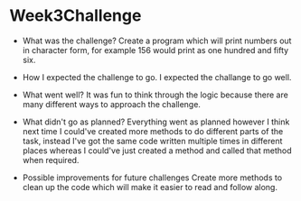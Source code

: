# Week3Challenge

- What was the challenge?
Create a program which will print numbers out in character form, for example 156 would print as one hundred and fifty six.

- How I expected the challenge to go.
I expected the challange to go well.

- What went well?
It was fun to think through the logic because there are many different ways to approach the challenge.

- What didn't go as planned?
Everything went as planned however I think next time I could've created more methods to do different parts of the task, instead I've got the same code written multiple times in different places whereas I could've just created a method and called that method when required.

- Possible improvements for future challenges
Create more methods to clean up the code which will make it easier to read and follow along.
